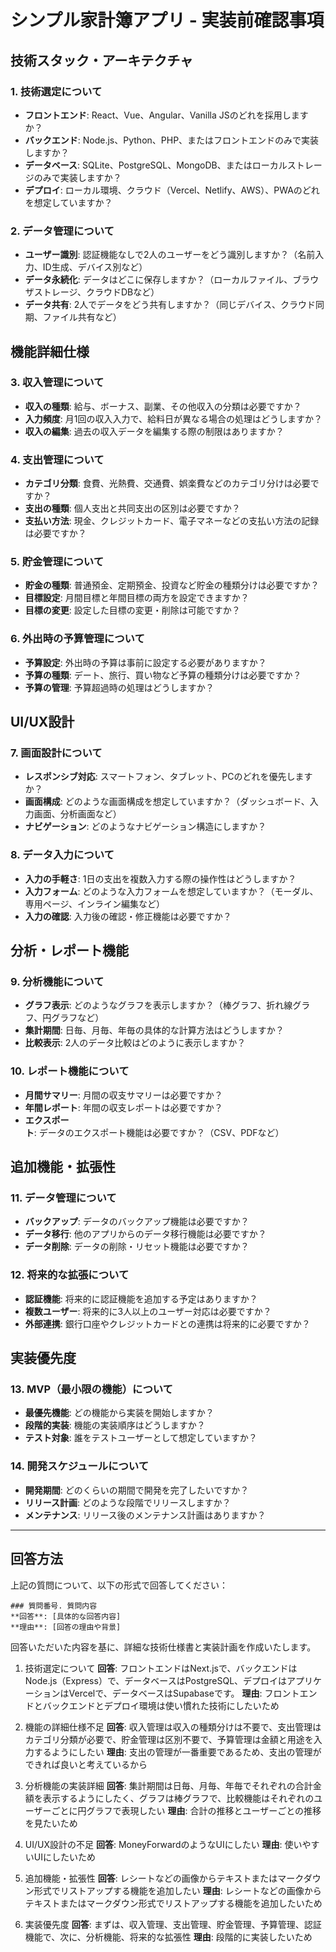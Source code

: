 # シンプル家計簿アプリ - 実装前確認事項

## 技術スタック・アーキテクチャ

### 1. 技術選定について
- **フロントエンド**: React、Vue、Angular、Vanilla JSのどれを採用しますか？
- **バックエンド**: Node.js、Python、PHP、またはフロントエンドのみで実装しますか？
- **データベース**: SQLite、PostgreSQL、MongoDB、またはローカルストレージのみで実装しますか？
- **デプロイ**: ローカル環境、クラウド（Vercel、Netlify、AWS）、PWAのどれを想定していますか？

### 2. データ管理について
- **ユーザー識別**: 認証機能なしで2人のユーザーをどう識別しますか？（名前入力、ID生成、デバイス別など）
- **データ永続化**: データはどこに保存しますか？（ローカルファイル、ブラウザストレージ、クラウドDBなど）
- **データ共有**: 2人でデータをどう共有しますか？（同じデバイス、クラウド同期、ファイル共有など）

## 機能詳細仕様

### 3. 収入管理について
- **収入の種類**: 給与、ボーナス、副業、その他収入の分類は必要ですか？
- **入力頻度**: 月1回の収入入力で、給料日が異なる場合の処理はどうしますか？
- **収入の編集**: 過去の収入データを編集する際の制限はありますか？

### 4. 支出管理について
- **カテゴリ分類**: 食費、光熱費、交通費、娯楽費などのカテゴリ分けは必要ですか？
- **支出の種類**: 個人支出と共同支出の区別は必要ですか？
- **支払い方法**: 現金、クレジットカード、電子マネーなどの支払い方法の記録は必要ですか？

### 5. 貯金管理について
- **貯金の種類**: 普通預金、定期預金、投資など貯金の種類分けは必要ですか？
- **目標設定**: 月間目標と年間目標の両方を設定できますか？
- **目標の変更**: 設定した目標の変更・削除は可能ですか？

### 6. 外出時の予算管理について
- **予算設定**: 外出時の予算は事前に設定する必要がありますか？
- **予算の種類**: デート、旅行、買い物など予算の種類分けは必要ですか？
- **予算の管理**: 予算超過時の処理はどうしますか？

## UI/UX設計

### 7. 画面設計について
- **レスポンシブ対応**: スマートフォン、タブレット、PCのどれを優先しますか？
- **画面構成**: どのような画面構成を想定していますか？（ダッシュボード、入力画面、分析画面など）
- **ナビゲーション**: どのようなナビゲーション構造にしますか？

### 8. データ入力について
- **入力の手軽さ**: 1日の支出を複数入力する際の操作性はどうしますか？
- **入力フォーム**: どのような入力フォームを想定していますか？（モーダル、専用ページ、インライン編集など）
- **入力の確認**: 入力後の確認・修正機能は必要ですか？

## 分析・レポート機能

### 9. 分析機能について
- **グラフ表示**: どのようなグラフを表示しますか？（棒グラフ、折れ線グラフ、円グラフなど）
- **集計期間**: 日毎、月毎、年毎の具体的な計算方法はどうしますか？
- **比較表示**: 2人のデータ比較はどのように表示しますか？

### 10. レポート機能について
- **月間サマリー**: 月間の収支サマリーは必要ですか？
- **年間レポート**: 年間の収支レポートは必要ですか？
- **エクスポート**: データのエクスポート機能は必要ですか？（CSV、PDFなど）

## 追加機能・拡張性

### 11. データ管理について
- **バックアップ**: データのバックアップ機能は必要ですか？
- **データ移行**: 他のアプリからのデータ移行機能は必要ですか？
- **データ削除**: データの削除・リセット機能は必要ですか？

### 12. 将来的な拡張について
- **認証機能**: 将来的に認証機能を追加する予定はありますか？
- **複数ユーザー**: 将来的に3人以上のユーザー対応は必要ですか？
- **外部連携**: 銀行口座やクレジットカードとの連携は将来的に必要ですか？

## 実装優先度

### 13. MVP（最小限の機能）について
- **最優先機能**: どの機能から実装を開始しますか？
- **段階的実装**: 機能の実装順序はどうしますか？
- **テスト対象**: 誰をテストユーザーとして想定していますか？

### 14. 開発スケジュールについて
- **開発期間**: どのくらいの期間で開発を完了したいですか？
- **リリース計画**: どのような段階でリリースしますか？
- **メンテナンス**: リリース後のメンテナンス計画はありますか？

---

## 回答方法
上記の質問について、以下の形式で回答してください：

```
### 質問番号. 質問内容
**回答**: [具体的な回答内容]
**理由**: [回答の理由や背景]
```

回答いただいた内容を基に、詳細な技術仕様書と実装計画を作成いたします。

1. 技術選定について
**回答**: フロントエンドはNext.jsで、バックエンドはNode.js（Express）で、データベースはPostgreSQL、デプロイはアプリケーションはVercelで、データベースはSupabaseです。
**理由**: フロントエンドとバックエンドとデプロイ環境は使い慣れた技術にしたいため

2. 機能の詳細仕様不足
**回答**: 収入管理は収入の種類分けは不要で、支出管理はカテゴリ分類が必要で、貯金管理は区別不要で、予算管理は金額と用途を入力するようにしたい
**理由**: 支出の管理が一番重要であるため、支出の管理ができれば良いと考えているから

3. 分析機能の実装詳細
**回答**: 集計期間は日毎、月毎、年毎でそれぞれの合計金額を表示するようにしたく、グラフは棒グラフで、比較機能はそれぞれのユーザーごとに円グラフで表現したい
**理由**: 合計の推移とユーザーごとの推移を見たいため

4. UI/UX設計の不足
**回答**: MoneyForwardのようなUIにしたい
**理由**: 使いやすいUIにしたいため

5. 追加機能・拡張性
**回答**: レシートなどの画像からテキストまたはマークダウン形式でリストアップする機能を追加したい
**理由**: レシートなどの画像からテキストまたはマークダウン形式でリストアップする機能を追加したいため

6. 実装優先度
**回答**: まずは、収入管理、支出管理、貯金管理、予算管理、認証機能で、次に、分析機能、将来的な拡張性
**理由**: 段階的に実装したいため